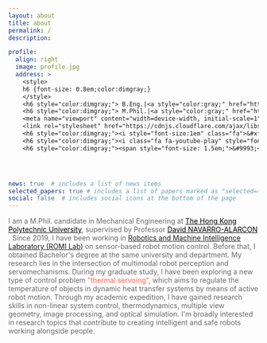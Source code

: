 ```yaml
---
layout: about
title: about
permalink: /
description:

profile:
  align: right
  image: profile.jpg
  address: >
    <style>
    h6 {font-size: 0.8em;color:dimgray;}
    </style>
    <h6 style="color:dimgray;"> B.Eng.|<a style="color:gray;" href="https://www.polyu.edu.hk/en/">PolyU</a></h6>
    <h6 style="color:dimgray;"> M.Phil.|<a style="color:gray;" href="https://www.polyu.edu.hk/en/">PolyU</a></h6>
    <meta name="viewport" content="width=device-width, initial-scale=1">
    <link rel="stylesheet" href="https://cdnjs.cloudflare.com/ajax/libs/font-awesome/4.7.0/css/font-awesome.min.css">
    <h6 style="color:dimgray;"><i style="font-size:1em" class="fa">&#xf1d7;</i> yizhijinlier7</h6>
    <h6 style="color:dimgray;"><i class="fa fa-youtube-play" style="font-size:1.5em;color:red"></i> <a style="color:gray;" href="https://www.youtube.com/channel/UCc0V77805epZChBeOx_vGeg">Youtube Channel</a></h6>
    <h6 style="color:dimgray;"><span style="font-size: 1.5em;">&#9993;</span>  19044457r@connect.polyu.hk</h6>




news: true  # includes a list of news items
selected_papers: true # includes a list of papers marked as "selected={true}"
social: false  # includes social icons at the bottom of the page
---
```

<span style="color:dimgray">
I am a M.Phil. candidate in Mechanical Engineering at <a style="color:black; font-style: bold;" href="https://www.polyu.edu.hk/en/">The Hong Kong Polytechnic University</a>, supervised by Professor <a style="color:black; font-style: bold;" href="https://www.polyu.edu.hk/en/me/people/academic-teaching-staff/david-navarro-alarcon-dr/">David NAVARRO-ALARCON </a>. Since 2019, I have been working in <a style="color:lighskyblue; font-style: bold;" href="https://www.polyu.edu.hk/en/me/people/academic-teaching-staff/david-navarro-alarcon-dr/"> Robotics and Machine Intelligence Laboratory (ROMI Lab)</a> on sensor-based robot motion control. Before that, I obtained Bachelor's degree at the same university and department.</span>



<span style="color:dimgray">
My research lies in the intersection of multimodal robot perception and servomechanisms. During my graduate study, I have been exploring a new type of control problem  <span style="color:tomato; font-style: bold;">"thermal servoing"</span>, which aims to regulate the temperature of objects in dynamic heat transfer systems by means of active robot motion.
</span>

<span style="color:dimgray">
Through my academic expedition, I have gained research skills in non-linear system control, thermodynamics, multiple view geometry, image processing, and optical simulation. I'm broadly interested in research topics that contribute to creating intelligent and safe robots working alongside people.
</span>
